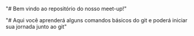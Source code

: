 "# Bem vindo ao repositório do nosso meet-up!" 

"# Aqui você aprenderá alguns comandos básicos do git e poderá iniciar sua jornada junto ao git" 
